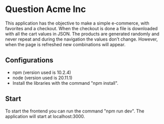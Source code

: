 # Question Acme Inc

This application has the objective to make a simple e-commerce, with favorites and a checkout.
When the checkout is done a file is downloaded with all the cart values in JSON.
The products are generated randomly and never repeat and during the navigation the values don’t change. However, when the page is refreshed new combinations will appear.

## Configurations

- npm (version used is 10.2.4)
- node (version used is 20.11.1)
- Install the libraries with the command "npm install".

## Start

To start the frontend you can run the command "npm run dev". The application will start at localhost:3000.
